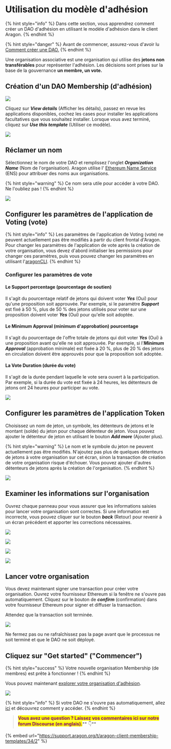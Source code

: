 # Utilisation du modèle d'adhésion

{% hint style="info" %}
Dans cette section, vous apprendrez comment créer un DAO d'adhésion en utilisant le modèle d'adhésion dans le client Aragon.
{% endhint %}

{% hint style="danger" %}
Avant de commencer, assurez-vous d'avoir lu [Comment créer une DAO.](./)
{% endhint %}

Une organisation associative est une organisation qui utilise des **jetons non transférables** pour représenter l'adhésion. Les décisions sont prises sur la base de la gouvernance **un membre, un vote.**

## Création d'un DAO Membership (d'adhésion)

![](<../../../.gitbook/assets/Schermata 2022-02-10 alle 15.02.19.png>)

Cliquez sur _**View details**_ (Afficher les détails), passez en revue les applications disponibles, cochez les cases pour installer les applications facultatives que vous souhaitez installer. Lorsque vous avez terminé, cliquez sur _**Use this template**_ (Utiliser ce modèle).

![](<../../../.gitbook/assets/Schermata 2022-02-10 alle 15.03.48.png>)

## Réclamer un nom

Sélectionnez le nom de votre DAO et remplissez l'onglet _**Organization Name**_ (Nom de l'organisation). Aragon utilise l' [Ethereum Name Service](https://ens.domains) (ENS) pour attribuer des noms aux organisations.

{% hint style="warning" %}
Ce nom sera utile pour accéder à votre DAO. Ne l'oubliez pas !
{% endhint %}

![](<../../../.gitbook/assets/Schermata 2022-02-10 alle 15.06.23.png>)

## Configurer les paramètres de l'application de Voting (vote)

{% hint style="info" %}
Les paramètres de l'application de Voting (vote) ne peuvent actuellement pas être modifiés à partir du client frontal d'Aragon. Pour changer les paramètres de l'application de vote après la création de votre organisation, vous devez d'abord initialiser les permissions pour changer ces paramètres, puis vous pouvez changer les paramètres en utilisant l'[aragonCLI](https://hack.aragon.org/docs/cli-intro.html).
{% endhint %}

### Configurer les paramètres de vote

#### Le Support percentage (pourcentage de soutien)

Il s'agit du pourcentage relatif de jetons qui doivent voter _**Yes**_ (Oui) pour qu'une proposition soit approuvée. Par exemple, si le paramètre _**Support**_ est fixé à 50 %, plus de 50 % des jetons utilisés pour voter sur une proposition doivent voter _**Yes**_ (Oui) pour qu'elle soit adoptée.

#### Le Minimum Approval (minimum d'approbation) pourcentage

Il s'agit du pourcentage de l'offre totale de jetons qui doit voter _**Yes**_ (Oui) à une proposition avant qu'elle ne soit approuvée. Par exemple, si l'_**Minimum Approval**_ (approbation minimale) est fixée à 20 %, plus de 20 % des jetons en circulation doivent être approuvés pour que la proposition soit adoptée.

#### La Vote Duration (durée du vote)

Il s'agit de la durée pendant laquelle le vote sera ouvert à la participation. Par exemple, si la durée du vote est fixée à 24 heures, les détenteurs de jetons ont 24 heures pour participer au vote.

![](<../../../.gitbook/assets/Schermata 2022-02-10 alle 15.08.36.png>)

## Configurer les paramètres de l'application Token

Choisissez un nom de jeton, un symbole, les détenteurs de jetons et le montant (solde) du jeton pour chaque détenteur de jeton. Vous pouvez ajouter le détenteur de jeton en utilisant le bouton _**Add more**_ (Ajouter plus).

{% hint style="warning" %}
Le nom et le symbole du jeton ne peuvent actuellement pas être modifiés. N'ajoutez pas plus de quelques détenteurs de jetons à votre organisation sur cet écran, sinon la transaction de création de votre organisation risque d'échouer. Vous pouvez ajouter d'autres détenteurs de jetons après la création de l'organisation.
{% endhint %}

![](<../../../.gitbook/assets/Schermata 2022-02-10 alle 15.10.13.png>)

## Examiner les informations sur l'organisation

Ouvrez chaque panneau pour vous assurer que les informations saisies pour lancer votre organisation sont correctes. Si une information est incorrecte, vous pouvez cliquer sur le bouton _**back**_ (Retour) pour revenir à un écran précédent et apporter les corrections nécessaires.

![](<../../../.gitbook/assets/Schermata 2022-02-10 alle 15.10.59.png>)

![](<../../../.gitbook/assets/Schermata 2022-02-10 alle 15.11.44.png>)

![](<../../../.gitbook/assets/Schermata 2022-02-10 alle 15.11.57.png>)

![](<../../../.gitbook/assets/Schermata 2022-02-10 alle 15.12.17.png>)

## Lancer votre organisation

Vous devez maintenant signer une transaction pour créer votre organisation. Ouvrez votre fournisseur Ethereum si la fenêtre ne s'ouvre pas automatiquement. Cliquez sur le bouton de _**confirm**_ (confirmation) dans votre fournisseur Ethereum pour signer et diffuser la transaction.

Attendez que la transaction soit terminée.

![](https://d33v4339jhl8k0.cloudfront.net/docs/assets/5c98a4fe0428633d2cf3fcf7/images/5d8624d704286364bc8f650d/file-arEtXF8S0j.png)

Ne fermez pas ou ne rafraîchissez pas la page avant que le processus ne soit terminé et que le DAO ne soit déployé.

## Cliquez sur "Get started" ("Commencer")

{% hint style="success" %}
Votre nouvelle organisation Membership (de membres) est prête à fonctionner !
{% endhint %}

Vous pouvez maintenant [explorer votre organisation d'adhèsion](../explore-template-dao/).

![](<../../../.gitbook/assets/Schermata 2022-02-10 alle 15.17.04.png>)

{% hint style="info" %}
Si votre DAO ne s'ouvre pas automatiquement, allez [ici](../../../faq/products/aragon-client/where-is-my-dao.md) et découvrez comment y accéder.
{% endhint %}

> <mark style="color:purple;">**Vous avez une question ? Laissez vos commentaires ici sur notre forum Discourse (en anglais).**</mark>** 👇**

{% embed url="https://support.aragon.org/t/aragon-client-membership-templates/34/2" %}
